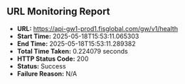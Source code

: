 ## URL Monitoring Report

- **URL:** https://api-gw1-prod1.fisglobal.com/gw/v1/health
- **Start Time:** 2025-05-18T15:53:11.065303
- **End Time:** 2025-05-18T15:53:11.289382
- **Total Time Taken:** 0.224079 seconds
- **HTTP Status Code:** 200
- **Status:** Success
- **Failure Reason:** N/A
